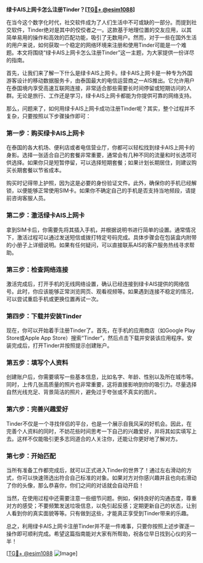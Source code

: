**绿卡AIS上网卡怎么注册Tinder？[[TG💪+ @esim1088](https://t.me/s/esim1088)]**

在当今这个数字化时代，社交软件成为了人们生活中不可或缺的一部分。而提到社交软件，Tinder绝对是其中的佼佼者之一。这款基于地理位置的交友应用，以其简单易用的操作和高效的匹配功能，吸引了无数用户。然而，对于一些在国外生活的用户来说，如何获取一个稳定的网络环境来注册和使用Tinder可能是一个难题。本文将围绕“绿卡AIS上网卡怎么注册Tinder”这一主题，为大家提供一份详尽的指南。

首先，让我们来了解一下什么是绿卡AIS上网卡。绿卡AIS上网卡是一种专为外国游客设计的移动数据服务卡，由泰国最大的电信运营商之一AIS推出。它允许用户在泰国境内享受高速互联网连接，非常适合那些需要长时间停留或短期访问的人群。无论是旅行、工作还是学习，绿卡AIS上网卡都能为你提供可靠的网络支持。

那么，问题来了，如何用绿卡AIS上网卡成功注册Tinder呢？其实，整个过程并不复杂，只要按照以下步骤操作即可：

### **第一步：购买绿卡AIS上网卡**
在泰国的各大机场、便利店或者电信营业厅，你都可以轻松找到绿卡AIS上网卡的身影。选择一张适合自己的套餐非常重要，通常会有几种不同的流量和时长选项可供选择。如果你只是短暂停留，可以选择短期套餐；如果计划长期居住，则建议购买长期套餐以节省成本。

购买时记得带上护照，因为这是必要的身份验证文件。此外，确保你的手机已经解锁，以便能够正常使用SIM卡。如果你不确定自己的手机是否支持当地频段，请提前咨询客服人员。

### **第二步：激活绿卡AIS上网卡**
拿到SIM卡后，你需要先将其插入手机，并根据说明书进行简单的设置。通常情况下，激活过程可以通过发送短信或拨打特定号码完成。具体步骤会在包装盒内附带的小册子上详细说明。如果有任何疑问，可以直接联系AIS的客户服务热线寻求帮助。

### **第三步：检查网络连接**
激活完成后，打开手机的无线网络设置，确认已经连接到绿卡AIS提供的网络信号。此时，你应该能够正常浏览网页、观看视频等。如果遇到连接不稳定的情况，可以尝试重启手机或更换位置再试一次。

### **第四步：下载并安装Tinder**
现在，你可以开始着手注册Tinder了。首先，在手机的应用商店（如Google Play Store或Apple App Store）搜索“Tinder”，然后点击下载并安装该应用程序。安装完成后，打开Tinder并按照提示创建账户。

### **第五步：填写个人资料**
创建账户后，你需要填写一些基本信息，比如名字、年龄、性别以及所在城市等。同时，上传几张高质量的照片也非常重要，这将直接影响到你的吸引力。尽量选择自然光线充足、背景简洁的照片，避免过于夸张或不真实的图片。

### **第六步：完善兴趣爱好**
Tinder不仅是一个寻找伴侣的平台，也是一个展示自我风采的好机会。因此，在完善个人资料的同时，不妨花些时间思考一下自己的兴趣爱好，并将其如实填写上去。这样不仅能吸引更多志同道合的人关注你，还能让你更好地了解对方。

### **第七步：开始匹配**
当所有准备工作都完成后，就可以正式进入Tinder的世界了！通过左右滑动的方式，你可以快速筛选出符合自己标准的对象。如果对方对你感兴趣并且也向右滑动了你的头像，那么恭喜你，你们之间的对话就会自动开启！

当然，在使用过程中还需要注意一些细节问题。例如，保持良好的沟通态度，尊重对方的感受；不要频繁发送垃圾信息，以免引起反感；定期更新自己的状态，让别人看到你的真实面貌等等。只有做到这些，才能真正享受到Tinder带来的乐趣。

总之，利用绿卡AIS上网卡注册Tinder并不是一件难事，只要你按照上述步骤逐一操作即可顺利完成。希望这篇指南能对大家有所帮助，祝各位早日找到心仪的另一半！

[[TG💪+ @esim1088](https://t.me/s/esim1088) ![Image](https://i.postimg.cc/4NQfJmqS/Snipaste-2025-05-13-00-14-12.png)]